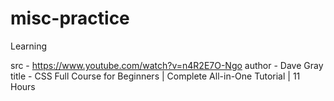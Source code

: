 # misc-practice
Learning

src - https://www.youtube.com/watch?v=n4R2E7O-Ngo
author - Dave Gray
title - CSS Full Course for Beginners | Complete All-in-One Tutorial | 11 Hours